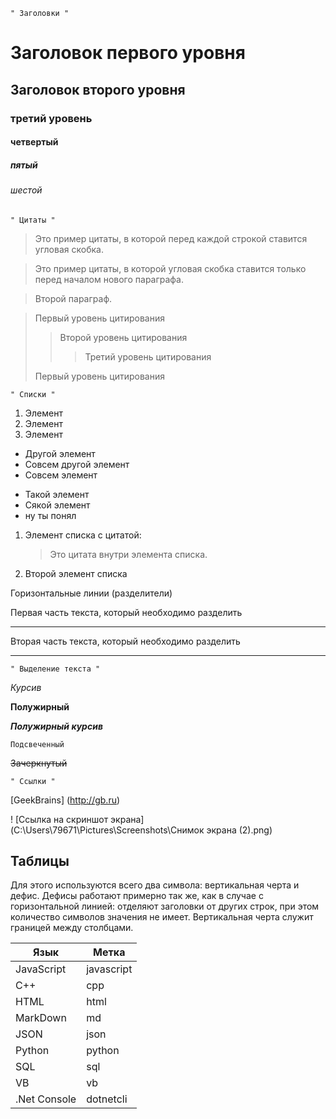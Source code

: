     " Заголовки "

# Заголовок первого уровня #

## Заголовок второго уровня ##

### третий уровень ###

#### четвертый ####

##### пятый #####

###### шестой ######

    " Цитаты "

>Это пример цитаты,
>в которой перед каждой строкой
>ставится угловая скобка.

>Это пример цитаты,
в которой угловая скобка
ставится только перед началом нового параграфа.

>Второй параграф.

> Первый уровень цитирования
>> Второй уровень цитирования
>>> Третий уровень цитирования
>
>Первый уровень цитирования

    " Списки " 

1. Элемент
2. Элемент
3. Элемент

* Другой элемент
* Совсем другой элемент
* Совсем элемент

- Такой элемент
- Сякой элемент
- ну ты понял

1. Элемент списка с цитатой:

    > Это цитата
    > внутри элемента списка.

 2. Второй элемент списка

Горизонтальные линии (разделители)

Первая часть текста, который необходимо разделить
***
Вторая часть текста, который необходимо разделить
***

    " Выделение текста "

*Курсив* 

**Полужирный**

***Полужирный курсив***

`Подсвеченный`

~~Зачеркнутый~~

    " Ссылки "



[GeekBrains] (http://gb.ru)

! [Ссылка на скриншот экрана] (C:\Users\79671\Pictures\Screenshots\Снимок экрана (2).png)

## Таблицы 

 Для этого используются всего два символа: вертикальная черта и дефис. Дефисы работают примерно так же, как в случае с горизонтальной линией: отделяют заголовки от других строк, при этом количество символов значения не имеет. Вертикальная черта служит границей между столбцами.

| Язык | Метка |
|------|-------|
|JavaScript|javascript|
|C++|cpp|
|HTML|html|
|MarkDown|md|
|JSON|json|
|Python|python|
|SQL|sql|
|VB|vb|
|.Net Console|dotnetcli|


